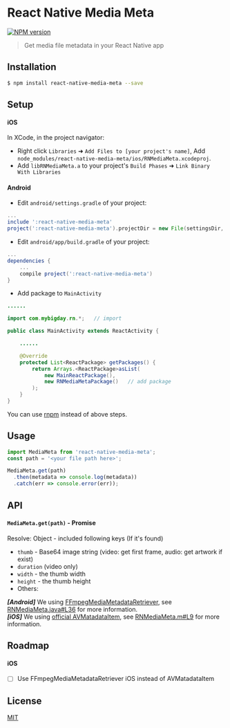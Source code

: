 # React Native Media Meta

[![NPM version](http://img.shields.io/npm/v/react-native-media-meta.svg?style=flat)](https://www.npmjs.com/package/react-native-media-meta)

> Get media file metadata in your React Native app

## Installation

```bash
$ npm install react-native-media-meta --save
```

## Setup

#### iOS

In XCode, in the project navigator:

* Right click `Libraries` ➜ `Add Files to [your project's name]`, Add `node_modules/react-native-media-meta/ios/RNMediaMeta.xcodeproj`.
* Add `libRNMediaMeta.a` to your project's `Build Phases` ➜ `Link Binary With Libraries`

#### Android

* Edit `android/settings.gradle` of your project:

```gradle
...
include ':react-native-media-meta'
project(':react-native-media-meta').projectDir = new File(settingsDir, '../node_modules/react-native-media-meta/android')
```

* Edit `android/app/build.gradle` of your project:

```gradle
...
dependencies {
    ...
    compile project(':react-native-media-meta')
}
```

* Add package to `MainActivity`

```java
......

import com.mybigday.rn.*;   // import

public class MainActivity extends ReactActivity {

    ......

    @Override
    protected List<ReactPackage> getPackages() {
        return Arrays.<ReactPackage>asList(
            new MainReactPackage(),
            new RNMediaMetaPackage()   // add package
        );
    }
}
```

You can use [rnpm](https://github.com/rnpm/rnpm) instead of above steps.

## Usage

```js
import MediaMeta from 'react-native-media-meta';
const path = '<your file path here>';

MediaMeta.get(path)
  .then(metadata => console.log(metadata))
  .catch(err => console.error(err));
```

## API

#### `MediaMeta.get(path)` - Promise

Resolve: Object - included following keys (If it's found)
* `thumb` - Base64 image string (video: get first frame, audio: get artwork if exist)
* `duration` (video only)
* `width` - the thumb width
* `height` - the thumb height
* Others:

__*[Android]*__ We using [FFmpegMediaMetadataRetriever](https://github.com/wseemann/FFmpegMediaMetadataRetriever), see [RNMediaMeta.java#L36](android/src/main/java/com/mybigday/rn/RNMediaMeta.java#L36) for more information.  
__*[iOS]*__ We using [official AVMatadataItem](https://developer.apple.com/library/mac/documentation/AVFoundation/Reference/AVFoundationMetadataKeyReference/#//apple_ref/doc/constant_group/Common_Metadata_Keys), see [RNMediaMeta.m#L9](ios/RNMediaMeta/RNMediaMeta.m#L9) for more information.

## Roadmap

#### iOS
- [ ] Use FFmpegMediaMetadataRetriever iOS instead of AVMatadataItem

## License

[MIT](LICENSE.md)
